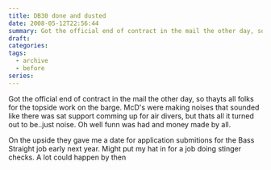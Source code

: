 ```yaml
---
title: DB30 done and dusted
date: 2008-05-12T22:56:44
summary: Got the official end of contract in the mail the other day, so thayts all folks for the topside work on the barge. McD's were making noises that sounded like
draft:
categories:
tags:
  - archive
  - before
series:
---
```


Got the official end of contract in the mail the other day, so thayts all folks for the topside work on the barge. McD's were making noises that sounded like there was sat support comming up for air divers, but thats all it turned out to be..just noise. Oh well funn was had and money made by all.

On the upside they gave me a date for application submitions for the Bass Straight job early next year. Might put my hat in for a job doing stinger checks. A lot could happen by then

